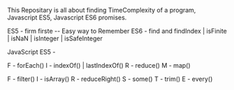 This Repositary is all about finding TimeComplexity of a program, Javascript ES5, Javascript ES6 promises.


ES5 - firm firste -- Easy way to Remember
ES6 - find and findIndex | isFinite | isNaN | isInteger | isSafeInteger


JavaScript ES5 - 

F - forEach()
I - indexOf() | lastIndexOf()
R - reduce()
M - map()

F - filter()
I - isArray()
R - reduceRight()
S - some()
T - trim()
E - every()